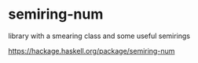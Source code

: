 # semiring-num
library with a smearing class and some useful semirings

https://hackage.haskell.org/package/semiring-num
